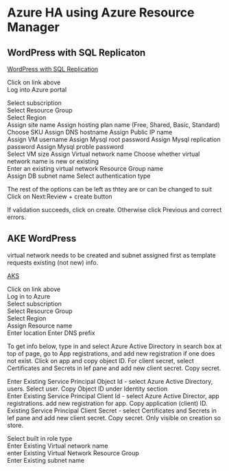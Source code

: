# Azure HA using Azure Resource Manager


## WordPress with SQL Replicaton 

[WordPress with SQL Replication](https://portal.azure.com/#create/Microsoft.Template/uri/https%3A%2F%2Fraw.githubusercontent.com%2FAzure%2Fazure-quickstart-templates%2Fmaster%2Fwordpress-mysql-replication%2Fazuredeploy.json)  

Click on link above  
Log into Azure portal

Select subscription  
Select Resource Group  
Select Region  
Assign site name
Assign hosting plan name  (Free, Shared, Basic, Standard)  
Choose SKU 
Assign DNS hostname
Assign Public IP name  
Assign VM username
Assign Mysql root password
Assign Mysql replication password
Assign Mysql proble password  
Select VM size
Assign Virtual network name
Choose whether virtual network name is new or existing  
Enter an existing virtual network Resource Group name  
Assign DB subnet name
Select authentication type

The rest of the options can be left as thtey are or can be changed to suit 
Click on Next:Review + create button 

If validation succeeds, click on create. Otherwise click Previous and correct errors.


## AKE WordPress

virtual network needs to be created and subnet assigned first as template requests existing (not new) info.

[AKS](https://portal.azure.com/#create/Microsoft.Template/uri/https%3a%2f%2fraw.githubusercontent.com%2fAzure%2fazure-quickstart-templates%2fmaster%2f101-aks-advanced-networking%2fazuredeploy.json)


Click on link above  
Log in to Azure  
Select subscription  
Select Resource Group  
Select Region  
Assign Resource name  
Enter location 
Enter DNS prefix  

To get info below, type in and select Azure Active Directory in search box at top of page, go to App registrations, and add new registration if one does not exist. Click on app and copy object ID. For client secret, select Certificates and Secrets in lef pane and add new client secret. Copy secret.  

Enter Existing Service Principal Object Id  - select Azure Active Directory, users. Select user. Copy Object ID under Identity section  
Enter Existing Service Principal Client Id  - select Azure Active Director, app registrations. add new registration for app. Copy application (client) ID.  
Existing Service Principal Client Secret  - select Certificates and Secrets in lef pane and add new client secret. Copy secret. Only visible on creation so store. 


Select built in role type  
Enter Existing Virtual network name  
enter Existing Virtual Network Resource Group  
Enter Existing subnet name  







